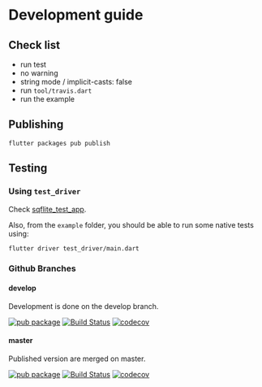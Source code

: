 # Development guide

## Check list

* run test
* no warning
* string mode / implicit-casts: false
* run `tool/travis.dart`
* run the example

## Publishing

    flutter packages pub publish
    
## Testing

### Using `test_driver`

Check [sqflite_test_app](../../sqflite_test_app/README.md).

Also, from the `example` folder, you should be able to run some native tests using:

    flutter driver test_driver/main.dart
    

### Github Branches

#### develop

Development is done on the develop branch.

[![pub package](https://img.shields.io/pub/vpre/sqflite.svg)](https://pub.dev/packages/sqflite)
[![Build Status](https://travis-ci.org/tekartik/sqflite.svg?branch=develop)](https://travis-ci.org/tekartik/sqflite)
[![codecov](https://codecov.io/gh/tekartik/sqflite/branch/develop/graph/badge.svg)](https://codecov.io/gh/tekartik/sqflite)

#### master

Published version are merged on master.

[![pub package](https://img.shields.io/pub/v/sqflite.svg)](https://pub.dev/packages/sqflite)
[![Build Status](https://travis-ci.org/tekartik/sqflite.svg?branch=master)](https://travis-ci.org/tekartik/sqflite)
[![codecov](https://codecov.io/gh/tekartik/sqflite/branch/master/graph/badge.svg)](https://codecov.io/gh/tekartik/sqflite)